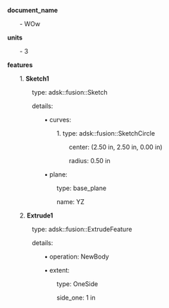 **document_name**

&emsp;&emsp;- WOw

**units**

&emsp;&emsp;- 3

**features**

&emsp;&emsp;1. **Sketch1**

&emsp;&emsp;&emsp;&emsp;type: adsk::fusion::Sketch

&emsp;&emsp;&emsp;&emsp;details:

&emsp;&emsp;&emsp;&emsp;&emsp;&emsp;• curves:

&emsp;&emsp;&emsp;&emsp;&emsp;&emsp;&emsp;&emsp;1. type: adsk::fusion::SketchCircle

&emsp;&emsp;&emsp;&emsp;&emsp;&emsp;&emsp;&emsp;&emsp;&emsp;center: (2.50 in, 2.50 in, 0.00 in)

&emsp;&emsp;&emsp;&emsp;&emsp;&emsp;&emsp;&emsp;&emsp;&emsp;radius: 0.50 in

&emsp;&emsp;&emsp;&emsp;&emsp;&emsp;• plane:

&emsp;&emsp;&emsp;&emsp;&emsp;&emsp;&emsp;&emsp;type: base_plane

&emsp;&emsp;&emsp;&emsp;&emsp;&emsp;&emsp;&emsp;name: YZ


&emsp;&emsp;2. **Extrude1**

&emsp;&emsp;&emsp;&emsp;type: adsk::fusion::ExtrudeFeature

&emsp;&emsp;&emsp;&emsp;details:

&emsp;&emsp;&emsp;&emsp;&emsp;&emsp;• operation: NewBody

&emsp;&emsp;&emsp;&emsp;&emsp;&emsp;• extent:

&emsp;&emsp;&emsp;&emsp;&emsp;&emsp;&emsp;&emsp;type: OneSide

&emsp;&emsp;&emsp;&emsp;&emsp;&emsp;&emsp;&emsp;side_one: 1 in